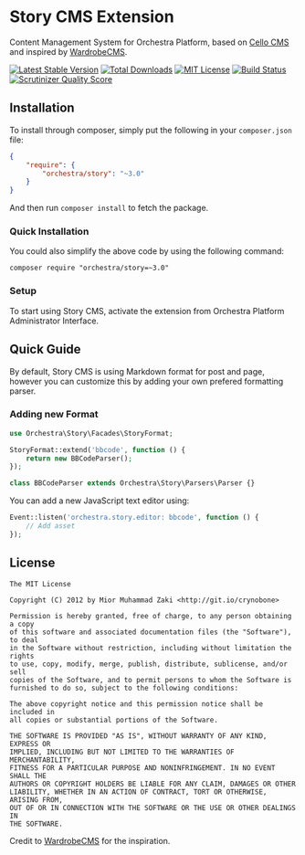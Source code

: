 Story CMS Extension
==============

Content Management System for Orchestra Platform, based on [Cello CMS](https://github.com/orchestral/cello) and inspired by [WardrobeCMS](http://wardrobecms.com).

[![Latest Stable Version](https://img.shields.io/github/release/orchestral/story.svg?style=flat-square)](https://packagist.org/packages/orchestra/story)
[![Total Downloads](https://img.shields.io/packagist/dt/orchestra/story.svg?style=flat-square)](https://packagist.org/packages/orchestra/story)
[![MIT License](https://img.shields.io/packagist/l/orchestra/story.svg?style=flat-square)](https://packagist.org/packages/orchestra/story)
[![Build Status](https://img.shields.io/travis/orchestral/story/3.2.svg?style=flat-square)](https://travis-ci.org/orchestral/story)
[![Scrutinizer Quality Score](https://img.shields.io/scrutinizer/g/orchestral/story/3.2.svg?style=flat-square)](https://scrutinizer-ci.com/g/orchestral/story/)

## Installation

To install through composer, simply put the following in your `composer.json` file:

```json
{
	"require": {
		"orchestra/story": "~3.0"
	}
}
```

And then run `composer install` to fetch the package.

### Quick Installation

You could also simplify the above code by using the following command:

	composer require "orchestra/story=~3.0"

### Setup

To start using Story CMS, activate the extension from Orchestra Platform Administrator Interface.

## Quick Guide

By default, Story CMS is using Markdown format for post and page, however you can customize this by adding your own prefered formatting parser.

### Adding new Format

```php
use Orchestra\Story\Facades\StoryFormat;

StoryFormat::extend('bbcode', function () {
    return new BBCodeParser();
});

class BBCodeParser extends Orchestra\Story\Parsers\Parser {}
```

You can add a new JavaScript text editor using:

```php
Event::listen('orchestra.story.editor: bbcode', function () {
    // Add asset
});
```

## License

	The MIT License

	Copyright (C) 2012 by Mior Muhammad Zaki <http://git.io/crynobone>

	Permission is hereby granted, free of charge, to any person obtaining a copy
	of this software and associated documentation files (the "Software"), to deal
	in the Software without restriction, including without limitation the rights
	to use, copy, modify, merge, publish, distribute, sublicense, and/or sell
	copies of the Software, and to permit persons to whom the Software is
	furnished to do so, subject to the following conditions:

	The above copyright notice and this permission notice shall be included in
	all copies or substantial portions of the Software.

	THE SOFTWARE IS PROVIDED "AS IS", WITHOUT WARRANTY OF ANY KIND, EXPRESS OR
	IMPLIED, INCLUDING BUT NOT LIMITED TO THE WARRANTIES OF MERCHANTABILITY,
	FITNESS FOR A PARTICULAR PURPOSE AND NONINFRINGEMENT. IN NO EVENT SHALL THE
	AUTHORS OR COPYRIGHT HOLDERS BE LIABLE FOR ANY CLAIM, DAMAGES OR OTHER
	LIABILITY, WHETHER IN AN ACTION OF CONTRACT, TORT OR OTHERWISE, ARISING FROM,
	OUT OF OR IN CONNECTION WITH THE SOFTWARE OR THE USE OR OTHER DEALINGS IN
	THE SOFTWARE.

Credit to [WardrobeCMS](http://wardrobecms.com) for the inspiration.

